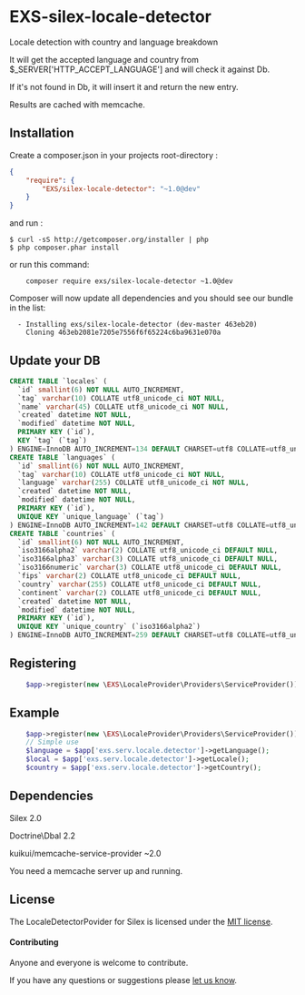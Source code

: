 # EXS-silex-locale-detector

Locale detection with country and language breakdown

It will get the accepted language and country from $_SERVER['HTTP_ACCEPT_LANGUAGE'] and will check it against Db.

If it's not found in Db, it will insert it and return the new entry.

Results are cached with memcache.

## Installation

Create a composer.json in your projects root-directory :

```json
{
    "require": {
        "EXS/silex-locale-detector": "~1.0@dev"        
    }
}
```

and run :

```shell
$ curl -sS http://getcomposer.org/installer | php
$ php composer.phar install
```

or run this command:
``` shell 
    composer require exs/silex-locale-detector ~1.0@dev
```

Composer will now update all dependencies and you should see our bundle in the list:
``` shell
  - Installing exs/silex-locale-detector (dev-master 463eb20)
    Cloning 463eb2081e7205e7556f6f65224c6ba9631e070a
```
## Update your DB

```sql
CREATE TABLE `locales` (
  `id` smallint(6) NOT NULL AUTO_INCREMENT,
  `tag` varchar(10) COLLATE utf8_unicode_ci NOT NULL,
  `name` varchar(45) COLLATE utf8_unicode_ci NOT NULL,
  `created` datetime NOT NULL,
  `modified` datetime NOT NULL,
  PRIMARY KEY (`id`),
  KEY `tag` (`tag`)
) ENGINE=InnoDB AUTO_INCREMENT=134 DEFAULT CHARSET=utf8 COLLATE=utf8_unicode_ci;
CREATE TABLE `languages` (
  `id` smallint(6) NOT NULL AUTO_INCREMENT,
  `tag` varchar(10) COLLATE utf8_unicode_ci NOT NULL,
  `language` varchar(255) COLLATE utf8_unicode_ci NOT NULL,
  `created` datetime NOT NULL,
  `modified` datetime NOT NULL,
  PRIMARY KEY (`id`),
  UNIQUE KEY `unique_language` (`tag`)
) ENGINE=InnoDB AUTO_INCREMENT=142 DEFAULT CHARSET=utf8 COLLATE=utf8_unicode_ci;
CREATE TABLE `countries` (
  `id` smallint(6) NOT NULL AUTO_INCREMENT,
  `iso3166alpha2` varchar(2) COLLATE utf8_unicode_ci DEFAULT NULL,
  `iso3166alpha3` varchar(3) COLLATE utf8_unicode_ci DEFAULT NULL,
  `iso3166numeric` varchar(3) COLLATE utf8_unicode_ci DEFAULT NULL,
  `fips` varchar(2) COLLATE utf8_unicode_ci DEFAULT NULL,
  `country` varchar(255) COLLATE utf8_unicode_ci DEFAULT NULL,
  `continent` varchar(2) COLLATE utf8_unicode_ci DEFAULT NULL,
  `created` datetime NOT NULL,
  `modified` datetime NOT NULL,
  PRIMARY KEY (`id`),
  UNIQUE KEY `unique_country` (`iso3166alpha2`)
) ENGINE=InnoDB AUTO_INCREMENT=259 DEFAULT CHARSET=utf8 COLLATE=utf8_unicode_ci;
```

## Registering

```php
    $app->register(new \EXS\LocaleProvider\Providers\ServiceProvider());
```

## Example

```php
    $app->register(new \EXS\LocaleProvider\Providers\ServiceProvider());
    // Simple use
    $language = $app['exs.serv.locale.detector']->getLanguage();
    $local = $app['exs.serv.locale.detector']->getLocale();
    $country = $app['exs.serv.locale.detector']->getCountry();
```

## Dependencies

Silex 2.0

Doctrine\Dbal 2.2

kuikui/memcache-service-provider ~2.0

You need a memcache server up and running.

## License

The LocaleDetectorPovider for Silex is licensed under the [MIT license](https://github.com/ExSituMarketing/EXS-silex-locale-detector/blob/master/LICENSE).

#### Contributing ####
Anyone and everyone is welcome to contribute.

If you have any questions or suggestions please [let us know][1].

[1]: http://www.ex-situ.com/
